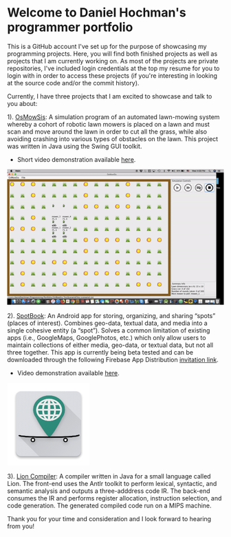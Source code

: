 # Welcome to Daniel Hochman's programmer portfolio

This is a GitHub account I've set up for the purpose of showcasing my programming projects. Here, you will find both finished projects as well as projects that I am currently working on. As most of the projects are private repositories, I've included login credentials at the top my resume for you to login with in order to access these projects (if you're interesting in looking at the source code and/or the commit history).

Currently, I have three projects that I am excited to showcase and talk to you about:

1). [OsMowSis](https://github.com/potentialEmployer77/OsMowSisHome): A simulation program of an automated lawn-mowing system whereby a cohort of robotic lawn mowers is placed on a lawn and must scan and move around the lawn in order to cut all the grass, while also avoiding crashing into various types of obstacles on the lawn. This project was written in Java using the Swing GUI toolkit.

* Short video demonstration available [here](https://youtu.be/65dBQBcDRs4).

![OsMowSis_example](Documentation/GitHubImages/OsMowSisImages/OsMowSis_demo.gif)

2). [SpotBook](https://github.com/potentialEmployer77/SpotBookHome): An Android app for storing, organizing, and sharing “spots” (places of interest). Combines geo-data, textual data, and media into a single cohesive entity (a “spot”). Solves a common limitation of existing apps (i.e., GoogleMaps, GooglePhotos, etc.) which only allow users to maintain collections of either media, geo-data, or textual data, but not all three together. 
This app is currently being beta tested and can be downloaded through the following Firebase App Distribution [invitation link](https://youtu.be/jxqs0F_ICZM). 

* Video demonstration available [here](https://youtu.be/jxqs0F_ICZM).

![SpotBook_example](Documentation/GitHubImages/SpotBookImages/ic_launcher.png)

3). [Lion Compiler](https://github.com/potentialEmployer77/CompilerHome): A compiler written in Java for a small language called Lion. The front-end uses the Antlr toolkit to perform lexical, syntactic, and semantic analysis and outputs a three-adddress code IR. The back-end consumes the IR and performs register allocation, instruction selection, and code generation. The generated compiled code run on a MIPS machine.

Thank you for your time and consideration and I look forward to hearing from you!
